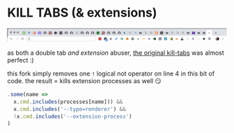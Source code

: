 # KILL TABS (& extensions)

<img src="./ext-abuse.png">

as both a double tab _and extension_ abuser, [the original kill-tabs](https://www.github.com/sindreorhus/kill-tabs) was almost perfect :) 

this fork simply removes one `!` logical not operator on line 4 in this bit of code. the result = kills extension processes as well :smirk:

```javascript
.some(name => 
  x.cmd.includes(processes[name])) && 
  x.cmd.includes('--type=renderer') && 
  !x.cmd.includes('--extension-process')
)
```